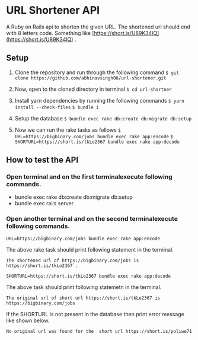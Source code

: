 # URL Shortener API

A Ruby on Rails api to shorten the given URL. The shortened url should end with 8 letters code. Something like [https://short.is/U89K34lQ](https://short.is/U89K34lQ) .

## Setup

1.  Clone the repository and run through the following command
    `$ git clone https://github.com/abhinavsingh06/url-shortener.git`
2.  Now, open to the cloned directory in terminal
    `$ cd url-shortner`
3.  Install yarn dependencies by running the following commands
    `$ yarn install --check-files`
    `$ bundle i`
4.  Setup the database
    `$ bundle exec rake db:create db:migrate db:setup`

5.  Now we can run the rake tasks as follows
    `$ URL=https://bigbinary.com/jobs bundle exec rake app:encode`
    `$ SHORTURL=https://short.is/tkLo2367 bundle exec rake app:decode`

## How to test the API

### Open terminal and on the first terminalexecute following commands.

- bundle exec rake db:create db:migrate db:setup
- bundle exec rails server

### [](https://gist.github.com/neerajdotname/04cdd268df0bbda42eea58c9c22828f0#open-another-terminal-and-on-the-second-terminalexecute-following-commands)Open another terminal and on the second terminalexecute following commands.

```
URL=https://bigbinary.com/jobs bundle exec rake app:encode

```

The above rake task should print following statement in the terminal.

```
The shortened url of https://bigbinary.com/jobs is https://short.is/tkLo2367`.

```

```
SHORTURL=https://short.is/tkLo2367 bundle exec rake app:decode

```

The above task should print following statemetn in the terminal.

```
The original url of short url https://short.is/tkLo2367 is https://bigbinary.com/jobs

```

If the SHORTURL is not present in the database then print error message like shown below.

```
No original url was found for the  short url https://short.is/poliwe71
```
